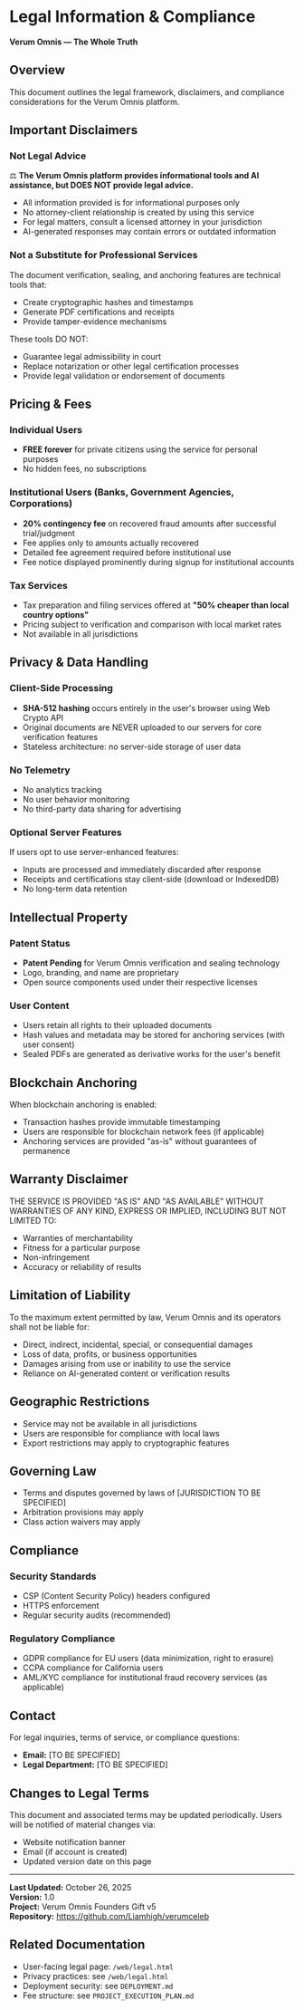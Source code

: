 # Legal Information & Compliance

**Verum Omnis — The Whole Truth**

## Overview

This document outlines the legal framework, disclaimers, and compliance considerations for the Verum Omnis platform.

## Important Disclaimers

### Not Legal Advice

⚖️ **The Verum Omnis platform provides informational tools and AI assistance, but DOES NOT provide legal advice.**

- All information provided is for informational purposes only
- No attorney-client relationship is created by using this service
- For legal matters, consult a licensed attorney in your jurisdiction
- AI-generated responses may contain errors or outdated information

### Not a Substitute for Professional Services

The document verification, sealing, and anchoring features are technical tools that:
- Create cryptographic hashes and timestamps
- Generate PDF certifications and receipts
- Provide tamper-evidence mechanisms

These tools DO NOT:
- Guarantee legal admissibility in court
- Replace notarization or other legal certification processes
- Provide legal validation or endorsement of documents

## Pricing & Fees

### Individual Users
- **FREE forever** for private citizens using the service for personal purposes
- No hidden fees, no subscriptions

### Institutional Users (Banks, Government Agencies, Corporations)
- **20% contingency fee** on recovered fraud amounts after successful trial/judgment
- Fee applies only to amounts actually recovered
- Detailed fee agreement required before institutional use
- Fee notice displayed prominently during signup for institutional accounts

### Tax Services
- Tax preparation and filing services offered at **"50% cheaper than local country options"**
- Pricing subject to verification and comparison with local market rates
- Not available in all jurisdictions

## Privacy & Data Handling

### Client-Side Processing
- **SHA-512 hashing** occurs entirely in the user's browser using Web Crypto API
- Original documents are NEVER uploaded to our servers for core verification features
- Stateless architecture: no server-side storage of user data

### No Telemetry
- No analytics tracking
- No user behavior monitoring
- No third-party data sharing for advertising

### Optional Server Features
If users opt to use server-enhanced features:
- Inputs are processed and immediately discarded after response
- Receipts and certifications stay client-side (download or IndexedDB)
- No long-term data retention

## Intellectual Property

### Patent Status
- **Patent Pending** for Verum Omnis verification and sealing technology
- Logo, branding, and name are proprietary
- Open source components used under their respective licenses

### User Content
- Users retain all rights to their uploaded documents
- Hash values and metadata may be stored for anchoring services (with user consent)
- Sealed PDFs are generated as derivative works for the user's benefit

## Blockchain Anchoring

When blockchain anchoring is enabled:
- Transaction hashes provide immutable timestamping
- Users are responsible for blockchain network fees (if applicable)
- Anchoring services are provided "as-is" without guarantees of permanence

## Warranty Disclaimer

THE SERVICE IS PROVIDED "AS IS" AND "AS AVAILABLE" WITHOUT WARRANTIES OF ANY KIND, EXPRESS OR IMPLIED, INCLUDING BUT NOT LIMITED TO:
- Warranties of merchantability
- Fitness for a particular purpose
- Non-infringement
- Accuracy or reliability of results

## Limitation of Liability

To the maximum extent permitted by law, Verum Omnis and its operators shall not be liable for:
- Direct, indirect, incidental, special, or consequential damages
- Loss of data, profits, or business opportunities
- Damages arising from use or inability to use the service
- Reliance on AI-generated content or verification results

## Geographic Restrictions

- Service may not be available in all jurisdictions
- Users are responsible for compliance with local laws
- Export restrictions may apply to cryptographic features

## Governing Law

- Terms and disputes governed by laws of [JURISDICTION TO BE SPECIFIED]
- Arbitration provisions may apply
- Class action waivers may apply

## Compliance

### Security Standards
- CSP (Content Security Policy) headers configured
- HTTPS enforcement
- Regular security audits (recommended)

### Regulatory Compliance
- GDPR compliance for EU users (data minimization, right to erasure)
- CCPA compliance for California users
- AML/KYC compliance for institutional fraud recovery services (as applicable)

## Contact

For legal inquiries, terms of service, or compliance questions:
- **Email:** [TO BE SPECIFIED]
- **Legal Department:** [TO BE SPECIFIED]

## Changes to Legal Terms

This document and associated terms may be updated periodically. Users will be notified of material changes via:
- Website notification banner
- Email (if account is created)
- Updated version date on this page

---

**Last Updated:** October 26, 2025  
**Version:** 1.0  
**Project:** Verum Omnis Founders Gift v5  
**Repository:** https://github.com/Liamhigh/verumceleb

## Related Documentation

- User-facing legal page: `/web/legal.html`
- Privacy practices: see `/web/legal.html`
- Deployment security: see `DEPLOYMENT.md`
- Fee structure: see `PROJECT_EXECUTION_PLAN.md`
